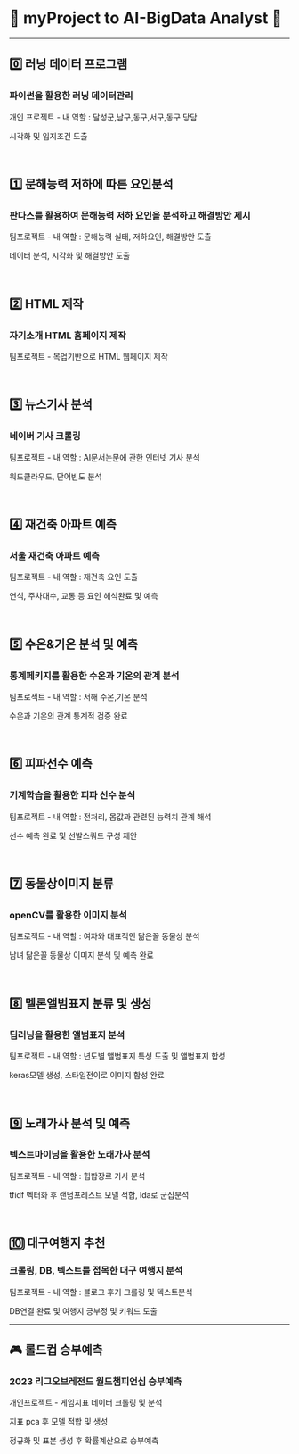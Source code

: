 # 🔹 myProject to __AI-BigData Analyst__ 🔹

 
----------------------------------------------------------
## :zero: 러닝 데이터 프로그램 
### 파이썬을 활용한 러닝 데이터관리
<p>개인 프로젝트 - 내 역할 : 달성군,남구,동구,서구,동구 당담</p>
<p>시각화 및 입지조건 도출</p>
<br>

## :one: 문해능력 저하에 따른 요인분석
### 판다스를 활용하여 문해능력 저하 요인을 분석하고 해결방안 제시
<p>팀프로젝트 - 내 역할 : 문해능력 실태, 저하요인, 해결방안 도출</p>
<p>데이터 분석, 시각화 및 해결방안 도출</p>
<br>

## :two: HTML 제작
### 자기소개 HTML 홈페이지 제작 
<p>팀프로젝트 - 목업기반으로 HTML 웹페이지 제작</p>
<br>

## 3️⃣ 뉴스기사 분석
### 네이버 기사 크롤링
<p>팀프로젝트 - 내 역할 : AI문서논문에 관한 인터넷 기사 분석</p>
<p>워드클라우드, 단어빈도 분석</p>
<br>

## 4️⃣ 재건축 아파트 예측
### 서울 재건축 아파트 예측
<p>팀프로젝트 - 내 역할 : 재건축 요인 도출</p>
<p>연식, 주차대수, 교통 등 요인 해석완료 및 예측</p>
<br>

## 5️⃣ 수온&기온 분석 및 예측
### 통계페키지를 활용한 수온과 기온의 관계 분석
<p>팀프로젝트 - 내 역할 : 서해 수온,기온 분석</p>
<p>수온과 기온의 관계 통계적 검증 완료</p>
<br>

## 6️⃣ 피파선수 예측
### 기계학습을 활용한 피파 선수 분석
<p>팀프로젝트 - 내 역할 : 전처리, 몸값과 관련된 능력치 관계 해석</p>
<p>선수 예측 완료 및 선발스쿼드 구성 제안</p>
<br>

## 7️⃣ 동물상이미지 분류
### openCV를 활용한 이미지 분석
<p>팀프로젝트 - 내 역할 : 여자와 대표적인 닮은꼴 동물상 분석</p>
<p>남녀 닮은꼴 동물상 이미지 분석 및 예측 완료</p>
<br>

## 8️⃣ 멜론앨범표지 분류 및 생성
### 딥러닝을 활용한 앨범표지 분석
<p>팀프로젝트 - 내 역할 : 년도별 앨범표지 특성 도출 및 앨범표지 합성</p>
<p>keras모델 생성, 스타일전이로 이미지 합성 완료</p>
<br>

## 9️⃣ 노래가사 분석 및 예측
### 텍스트마이닝을 활용한 노래가사 분석
<p>팀프로젝트 - 내 역할 : 힙합장르 가사 분석</p>
<p>tfidf 벡터화 후 랜덤포레스트 모델 적합, lda로 군집분석</p>
<br>

## 🔟 대구여행지 추천
### 크롤링, DB, 텍스트를 접목한 대구 여행지 분석
<p>팀프로젝트 - 내 역할 : 블로그 후기 크롤링 및 텍스트분석</p>
<p>DB연결 완료 및 여행지 긍부정 및 키워드 도출</p>

----------------------------------------------------------
## 🎮 롤드컵 승부예측
### 2023 리그오브레전드 월드챔피언십 승부예측
<p>개인프로젝트 - 게임지표 데이터 크롤링 및 분석</p>
<p>지표 pca 후 모델 적합 및 생성</p>
<p>정규화 및 표본 생성 후 확률계산으로 승부예측</p>
